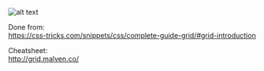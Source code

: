 ![alt text](http://url/to/img.png)

Done from:\
https://css-tricks.com/snippets/css/complete-guide-grid/#grid-introduction

Cheatsheet:\
http://grid.malven.co/

